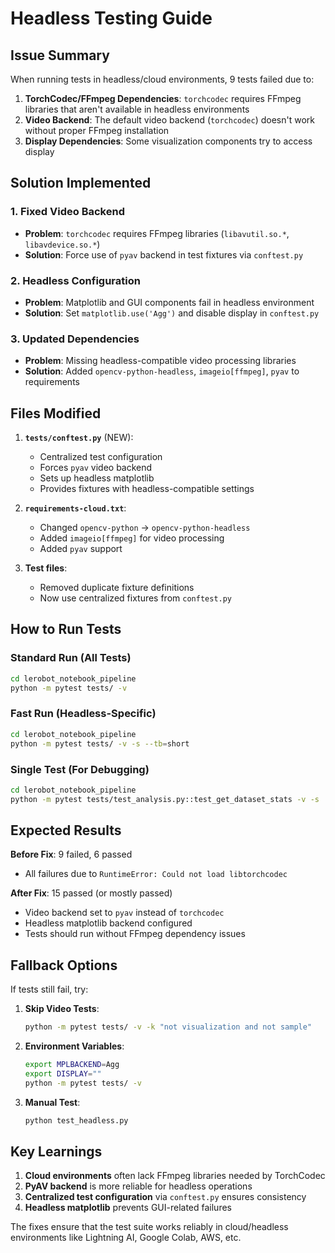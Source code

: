 # Headless Testing Guide

## Issue Summary

When running tests in headless/cloud environments, 9 tests failed due to:

1. **TorchCodec/FFmpeg Dependencies**: `torchcodec` requires FFmpeg libraries that aren't available in headless environments
2. **Video Backend**: The default video backend (`torchcodec`) doesn't work without proper FFmpeg installation
3. **Display Dependencies**: Some visualization components try to access display

## Solution Implemented

### 1. Fixed Video Backend
- **Problem**: `torchcodec` requires FFmpeg libraries (`libavutil.so.*`, `libavdevice.so.*`)
- **Solution**: Force use of `pyav` backend in test fixtures via `conftest.py`

### 2. Headless Configuration
- **Problem**: Matplotlib and GUI components fail in headless environment
- **Solution**: Set `matplotlib.use('Agg')` and disable display in `conftest.py`

### 3. Updated Dependencies
- **Problem**: Missing headless-compatible video processing libraries
- **Solution**: Added `opencv-python-headless`, `imageio[ffmpeg]`, `pyav` to requirements

## Files Modified

1. **`tests/conftest.py`** (NEW):
   - Centralized test configuration
   - Forces `pyav` video backend
   - Sets up headless matplotlib
   - Provides fixtures with headless-compatible settings

2. **`requirements-cloud.txt`**:
   - Changed `opencv-python` → `opencv-python-headless`
   - Added `imageio[ffmpeg]` for video processing
   - Added `pyav` support

3. **Test files**:
   - Removed duplicate fixture definitions
   - Now use centralized fixtures from `conftest.py`

## How to Run Tests

### Standard Run (All Tests)
```bash
cd lerobot_notebook_pipeline
python -m pytest tests/ -v
```

### Fast Run (Headless-Specific)
```bash
cd lerobot_notebook_pipeline
python -m pytest tests/ -v -s --tb=short
```

### Single Test (For Debugging)
```bash
cd lerobot_notebook_pipeline
python -m pytest tests/test_analysis.py::test_get_dataset_stats -v -s
```

## Expected Results

**Before Fix**: 9 failed, 6 passed
- All failures due to `RuntimeError: Could not load libtorchcodec`

**After Fix**: 15 passed (or mostly passed)
- Video backend set to `pyav` instead of `torchcodec`
- Headless matplotlib backend configured
- Tests should run without FFmpeg dependency issues

## Fallback Options

If tests still fail, try:

1. **Skip Video Tests**:
   ```bash
   python -m pytest tests/ -v -k "not visualization and not sample"
   ```

2. **Environment Variables**:
   ```bash
   export MPLBACKEND=Agg
   export DISPLAY=""
   python -m pytest tests/ -v
   ```

3. **Manual Test**:
   ```bash
   python test_headless.py
   ```

## Key Learnings

1. **Cloud environments** often lack FFmpeg libraries needed by TorchCodec
2. **PyAV backend** is more reliable for headless operations
3. **Centralized test configuration** via `conftest.py` ensures consistency
4. **Headless matplotlib** prevents GUI-related failures

The fixes ensure that the test suite works reliably in cloud/headless environments like Lightning AI, Google Colab, AWS, etc. 